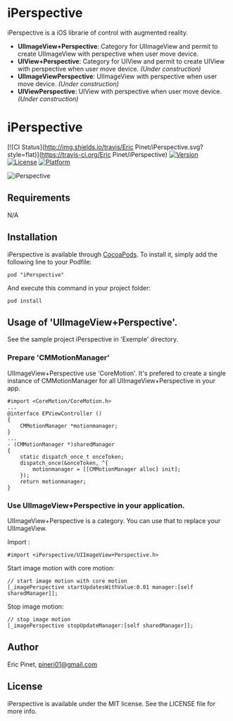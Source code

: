 iPerspective
============

iPerspective is a iOS librarie of control with augmented reality. 

- **UIImageView+Perspective**: Category for UIImageView and permit to create UIImageView with perspective when user move device.
- **UIView+Perspective**: Category for UIView and permit to create UIView with perspective when user move device. _(Under construction)_
- **UIImageViewPerspective**: UIImageView with perspective when user move device. _(Under construction)_
- **UIViewPerspective**: UIView with perspective when user move device. _(Under construction)_

# iPerspective

[![CI Status](http://img.shields.io/travis/Eric Pinet/iPerspective.svg?style=flat)](https://travis-ci.org/Eric Pinet/iPerspective)
[![Version](https://img.shields.io/cocoapods/v/iPerspective.svg?style=flat)](http://cocoadocs.org/docsets/iPerspective)
[![License](https://img.shields.io/cocoapods/l/iPerspective.svg?style=flat)](http://cocoadocs.org/docsets/iPerspective)
[![Platform](https://img.shields.io/cocoapods/p/iPerspective.svg?style=flat)](http://cocoadocs.org/docsets/iPerspective)


![iPerspective](https://github.com/ericpinet/iPerspective/blob/develop/images/iPerspective.gif)

## Requirements

N/A

## Installation

iPerspective is available through [CocoaPods](http://cocoapods.org). To install
it, simply add the following line to your Podfile:

    pod "iPerspective"

And execute this command in your project folder:

    pod install

## Usage of 'UIImageView+Perspective'.

See the sample project iPerspective in 'Exemple' directory.

### Prepare 'CMMotionManager'

UIImageView+Perspective use 'CoreMotion'. It's prefered to create a single instance of CMMotionManager for all UIImageView+Perspective in your app. 

    #import <CoreMotion/CoreMotion.h>
    ...
    @interface EPViewController ()
    {
        CMMotionManager *motionmanager;
    }
    ...
    - (CMMotionManager *)sharedManager
    {
        static dispatch_once_t onceToken;
        dispatch_once(&onceToken, ^{
            motionmanager = [[CMMotionManager alloc] init];
        });
        return motionmanager;
    }

### Use UIImageView+Perspective in your application.

UIImageView+Perspective is a category. You can use that to replace your UIImageView. 

Import :

    #import <iPerspective/UIImageView+Perspective.h>

Start image motion with core motion:

    // start image motion with core motion
    [_imagePerspective startUpdatesWithValue:0.01 manager:[self sharedManager]];


Stop image motion:

    // stop image motion
    [_imagePerspective stopUpdateManager:[self sharedManager]];


## Author

Eric Pinet, pineri01@gmail.com

## License

iPerspective is available under the MIT license. See the LICENSE file for more info.
